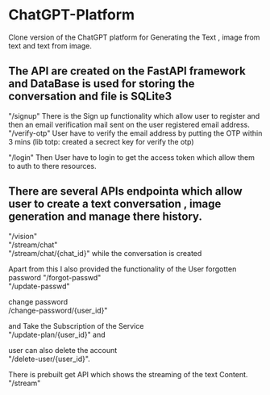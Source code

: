 # ChatGPT-Platform
Clone version of the ChatGPT platform for Generating the Text , image from text and text from image.

## The API are created on the FastAPI framework and DataBase is used for storing the conversation and file is SQLite3

"/signup" There is the Sign up functionality which allow user to register and then an email verification mail sent on the user registered email address. "/verify-otp" User have to verify the email address by putting the OTP within 3 mins (lib totp: created a secrect key for verify the otp)

"/login" Then User have to login to get the access token which allow them to auth to there resources.

## There are several APIs endpointa which allow user to create a text conversation , image generation and manage there history.
"/vision"  
"/stream/chat"  
"/stream/chat/{chat_id}" while the conversation is created 


Apart from this I also provided the functionality of the User forgotten password
"/forgot-passwd"  
"/update-passwd"

change password  
/change-password/{user_id}"

and Take the Subscription of the Service    
"/update-plan/{user_id}" and 

user can also delete the account   
"/delete-user/{user_id}".

There is prebuilt get API which shows the streaming of the text Content.   
"/stream"
